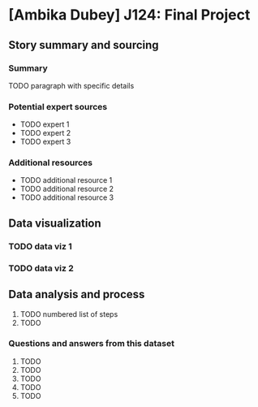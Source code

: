 # [Ambika Dubey] J124: Final Project

## Story summary and sourcing

### Summary
TODO paragraph with specific details

### Potential expert sources
- TODO expert 1
- TODO expert 2
- TODO expert 3

### Additional resources
- TODO additional resource 1
- TODO additional resource 2
- TODO additional resource 3

## Data visualization
### TODO data viz 1
### TODO data viz 2

## Data analysis and process
1. TODO numbered list of steps
2. TODO

### Questions and answers from this dataset
1. TODO
2. TODO
3. TODO
4. TODO
5. TODO

